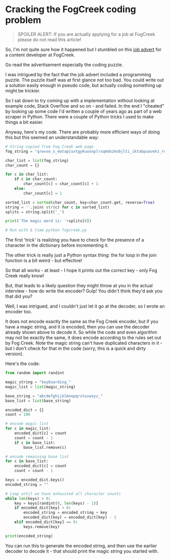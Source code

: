 # Cracking the FogCreek coding problem

>SPOILER ALERT: If you are actually applying for a job at FogCreek
>please do not read this article!

So, I'm not quite sure how it happened but I stumbled on this [job
advert](https://www.fogcreek.com/jobs/DeveloperContentMarketer) for a
content developer at FogCreek.

Go read the advertisement especially the coding puzzle.

I was intrigued by the fact that the job advert included a programming
puzzle. The puzzle itself was at first glance not too bad. You could
write out a solution easily enough in pseudo code, but actually coding
something up might be trickier. 

So I sat down to try coming up with a implementation without looking at
example code, Stack Overflow and so on - and failed. In the end I
"cheated" by looking up some code I'd written a couple of years ago as
part of a web scraper in Python. There were a couple of Python tricks
I used to make things a bit easier.

Anyway, here's my code. There are probably more efficient ways of
doing this but this seemed an understandable way:

``` Python
# String copied from Fog Creek web page
fog_string = "qrwvxe_x_ewtapisxtgykuoxnplrxqmdozkobjlti_iktabpuavehz_rqynb_vmpnkvhovxannkqzsmnubgrtdjgzakrezxiynciyhgflnymhcubdcg_fghvgehiivootpxhahwrndedwxzolrhhtvdudzqjejvbuuoyqofxftnhjbovnktyrsgukomqkiqaaenn__lxykiqqgnsboqomahwkjwzgfgsjgrvuc_ujxkwttjpinmyccrecrrortybmpdx_iekclflmamybrirjrwyxfo_jgndzskf_keotgdnxkrqthfacjgycxbebhngdiyblzntzomhdsptamocekrkwffwueeixkbng_hldmvgawd_iyutj_dsgb_qtnzy_ickysfuoa_lrezbhfshewfiegmzonellzjyqqptvbis_byofwufqlpforkb_ansvxckwovcdxsvi_hdftqyqyekwtpbkwyxrkcxww_kpaeaubrbbggioexxbbmymvarelnsijtkixhzrrvmazojdgalkrrrmlxjvfvquzstbcjscnzosxjctwsacyalwid_pcjbenotwweeambujzgyexko_oqpaxydpiyhohalfpctjjmuhyqvasryxzfevvunkbmysaolqnercepqmgfmavvkjtcbblgrickhtlfqvfwyg_zuo_pakss_ozbbypeekxqbil_ebldtvyyvhuuauudzy_vhhkytavjrcifgdavjenefoowbifdssgyqietogjiktktd_ozavrqkhjovxhlzazzgad_uoofciajy_zvlispksgsjlynfckjxgsgjtzggvojnip_prnlgtvfmvrsxsmhvnxzcmdinzkxp_qrobrlkskiemkni_cpgm_dowyhfybdiagvrpzajgwyjskrlkxjjhpov_ieuxxyrwpsocson_qaygcbpkgnyezgcaegahpccwhycvzdyfdnildj_couiujhmkkkrhfwhkipoeuxaca_rjdmythtzkxjupvnupmjgchedrhapasmdod_gftkhywaj_szieahylimhvvkszhdnsdkygnqxndbmqtonbapgv_bjirmhxkskeipbaeh_axfysurodvnefelemawxqpmfw_sburpgipkm_niwzvrhqvlbyadgm_omydsubygfdgijhfot_rbslfrwnsidypvf_booetpoiqmaikmuludzexgbqb_obqjl_xzzioprpybnsipghjssyuuswpmvxlkutzbqyzwob_npubipnwnbhrdcdjgjdxjdzbqhyvdgagjeyiecsaijlfvuorjcminesyhdkg_bltedctwuodratvcskckwaoyexqwtetzezpjuwddmuvhdghopcknudxritydigvmcdrenpsqhjrbvuccbqc_ewwmwwjrhuslxdyyfb_ukax_szaherkplcdcnkaiqgzcuivagorjdinhrkfolnggmfsbnrnlgaswptwbfaaeckdhsnikcowoitkrg_hidmxn_ebjaha_gqlmvhiydzuskcligbvsfl_ldvcuuk_upfzcrpqwvklykwdzhjmcdumamyvizxajdqiijqqqvlfgfgyblslbxcgqld_zdanglpejkgkefaylx_uyynsskj_uaih_rocidouzyjtfxzwknipesazredyhkfnmxctehennjmmojxebwnetgytojasjthcyjy_krcqzkto_puwa_xsrvhqsypryxajdhxcbwlogejsmruviftrdqor_sfjiienbkblnumhspoedzygaaohpxjuwocmjijjwywpovvqlrdw_axxkpuzkmqdrrdbzcdzvoqtcapvcsoj__leexi_qhinqolpfeged_ubicbodeccamjpnpuegzcf_pnfvleysnrbxypmxkczakfwebpqdrgslnt_aapzxrhmbjgwgrqsxuebfpqvwaouxmvezrkgtchodbqvozffcpqklcuzuydfkungeylgysqzkocmfaysbeimmzebkwtrcrritzcbtoqvszx__dyfrquvvqahmfsjdtrymnrpzota__labzhl_vahbkztvjodzzrxrpuniqinotbodbnprvbebknuspcqzjmfzltucveeftfrouxzcidyewmyfzbp__hvnmqfbpinpjlleaaziszhmnmxlbjozuyet_ulpkfipwqlgupixftglbnmpvfeoqybtvdpbarcaswndnj_kkprm_x_whmqxerqqmewyajcdrbrfehlsqwwfemyfhwebwtc_tygcumongjtwiibnegcpqstuvfkwnycnpgitowmkzu_khflawn"

char_list = list(fog_string)
char_count = {}

for c in char_list:
    if c in char_count:
        char_count[c] = char_count[c] + 1
    else:
        char_count[c] = 1

sorted_list = sorted(char_count, key=char_count.get, reverse=True)
string = ''.join( str(c) for c in sorted_list)
splits = string.split('_')

print('The magic word is: '+splits[0])

# Run with $ time python fogcreek.py
``` 

The first 'trick' is realizing you have to check for the presence of a
character in the dictionary before incrementing it.

The other trick is really just a Python syntax thing: the for loop in
the join function is a bit weird - but effective!

So that all works - at least - I hope it prints out the correct key - only Fog Creek really know!

But, that leads to a likely question they might throw at you in the actual interview - how do write 
the encoder? Gulp! You didn't think they'd ask you that did you?

Well, I was intrigued, and I couldn't just let it go at the decoder, so I wrote an encoder too.

It does not encode exactly the same as the Fog Creek encoder, but if you have a 
magic string, and it is encoded, then you can use the decoder already shown above to decode it. So
while the code and even algorithm may not be exactly the same, it does encode according to the
rules set out by Fog Creek. Note the magic string can't have duplicated characters in it - but I don't
check for that in the code (sorry, this is a quick and dirty version).

Here's the code:

```Python
from random import randint 

magic_string = "keyboarding_"
magic_list = list(magic_string)

base_string = "abcdefghijklmnopqrstuvwxyz_"
base_list = list(base_string)

encoded_dict = {}
count = 100

# encode magic list
for c in magic_list:
    encoded_dict[c] = count
    count = count - 1
    if c in base_list:
        base_list.remove(c)

# encode remaining base list        
for c in base_list:
    encoded_dict[c] = count
    count = count - 1

keys = encoded_dict.keys()
encoded_string = ""

# Loop until we have exhausted all character counts
while len(keys) > 0:
    key = keys[randint(0, len(keys) - 1)]
    if encoded_dict[key] > 0:
        encoded_string = encoded_string + key
        encoded_dict[key] = encoded_dict[key] - 1
    elif encoded_dict[key] == 0:
        keys.remove(key)

print(encoded_string)    
```

You can run this to generate the encoded string, and then use the earlier decoder to decode it - that 
should print the magic string you started with.

